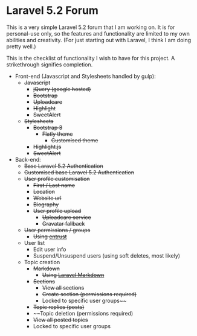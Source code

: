 # Laravel 5.2 Forum

This is a very simple Laravel 5.2 forum that I am working on. It is for personal-use only, so the features and functionality are limited to my own abilities and creativity. (For just starting out with Laravel, I think I am doing pretty well.)

This is the checklist of functionality I wish to have for this project. A strikethrough signifies completion.
- Front-end (Javascript and Stylesheets handled by gulp):
  - ~~Javascript~~
    - ~~jQuery (google hosted)~~
    - ~~Bootstrap~~
    - ~~Uploadcare~~
    - ~~Highlight~~
    - ~~SweetAlert~~
  - ~~Stylesheets~~
    - ~~Bootstrap 3~~
      - ~~Flatly theme~~
        - ~~Customised theme~~
    - ~~Highlight.js~~
    - ~~SweetAlert~~
- Back-end: 
  - ~~Base Laravel 5.2 Authentication~~
  - ~~Customised base Laravel 5.2 Authentication~~
  - ~~User profile customisation~~
    - ~~First / Last name~~
    - ~~Location~~
    - ~~Website url~~
    - ~~Biography~~
    - ~~User profile upload~~
      - ~~Uploadcare service~~
      - ~~Gravatar fallback~~
  - ~~User permissions / groups~~
    - ~~Using [entrust](https://github.com/Zizaco/entrust)~~
  - User list
    - Edit user info
    - Suspend/Unsuspend users (using soft deletes, most likely)
  - Topic creation
    - ~~Markdown~~
      - ~~Using [Laravel Markdown](https://github.com/GrahamCampbell/Laravel-Markdown)~~
    - ~~Sections~~
      - ~~View all sections~~
      - ~~Create section (permissions required)~~
      - Locked to specific user groups~~
    - ~~Topic replies (posts)~~
    - ~~Topic deletion (permissions required)
    - ~~View all posted topics~~
    - Locked to specific user groups
